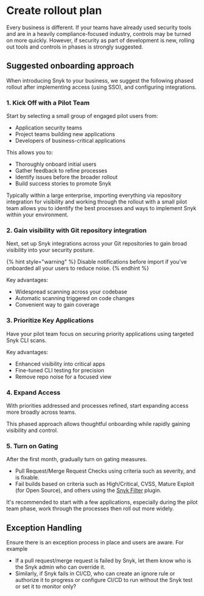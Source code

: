 # Create rollout plan

Every business is different. If your teams have already used security tools and are in a heavily compliance-focused industry, controls may be turned on more quickly. However, if security as part of development is new, rolling out tools and controls in phases is strongly suggested.

## Suggested onboarding approach

When introducing Snyk to your business, we suggest the following phased rollout after implementing access (using SSO), and configuring integrations.

### 1. Kick Off with a Pilot Team

Start by selecting a small group of engaged pilot users from:

* Application security teams
* Project teams building new applications
* Developers of business-critical applications

This allows you to:

* Thoroughly onboard initial users
* Gather feedback to refine processes
* Identify issues before the broader rollout
* Build success stories to promote Snyk

Typically within a large enterprise, importing everything via repository integration for visibility and working through the rollout with a small pilot team allows you to identify the best processes and ways to implement Snyk within your environment.

### 2. Gain visibility with Git repository integration

Next, set up Snyk integrations across your Git repositories to gain broad visibility into your security posture.

{% hint style="warning" %}
Disable notifications before import if you've onboarded all your users to reduce noise.
{% endhint %}

Key advantages:

* Widespread scanning across your codebase
* Automatic scanning triggered on code changes
* Convenient way to gain coverage

### 3. Prioritize Key Applications

Have your pilot team focus on securing priority applications using targeted Snyk CLI scans.

Key advantages:

* Enhanced visibility into critical apps
* Fine-tuned CLI testing for precision
* Remove repo noise for a focused view

### 4. Expand Access

With priorities addressed and processes refined, start expanding access more broadly across teams.

This phased approach allows thoughtful onboarding while rapidly gaining visibility and control.

### 5. Turn on Gating

After the first month, gradually turn on gating measures.

* Pull Request/Merge Request Checks using criteria such as severity, and is fixable.
* Fail builds based on criteria such as High/Critical, CVSS, Mature Exploit (for Open Source), and others using the [Snyk Filter](https://github.com/snyk-labs/snyk-filter) plugin.

It's recommended to start with a few applications, especially during the pilot team phase, work through the processes then roll out more widely.

## Exception Handling

Ensure there is an exception process in place and users are aware. For example

* If a pull request/merge request is failed by Snyk, let them know who is the Snyk admin who can override it.
* Similarly, if Snyk fails in CI/CD, who can create an ignore rule or authorize it to progress or configure CI/CD to run without the Snyk test or set it to monitor only?
